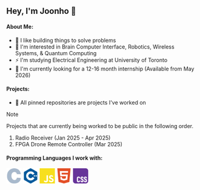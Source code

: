 ## Hey, I'm Joonho 👋

#### About Me: 
- 🦾 I like building things to solve problems
- 🧠 I'm interested in Brain Computer Interface, Robotics, Wireless Systems, & Quantum Computing
- ⚡️ I'm studying Electrical Engineering at University of Toronto
- 🌱 I'm currently looking for a 12-16 month internship (Available from May 2026)

#### Projects: 
- 📌 All pinned repositories are projects I've worked on

> [!NOTE]
> Projects that are currently being worked to be public in the following order.
> 1. Radio Receiver (Jan 2025 - Apr 2025)
> 2. FPGA Drone Remote Controller (Mar 2025)

#### Programming Languages I work with: 
<p>
  <img src="./icons/c.svg" width="40" />
  <img src="./icons/cplusplus.svg" width="40" />
  <img src="./icons/javascript.svg" width="40" />
  <img src="./icons/html5.svg" width="40" />
  <img src="./icons/css.svg" width="40" />
</p>
